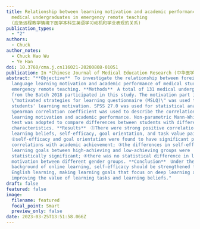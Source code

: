 ```yaml
---
title: Relationship between learning motivation and academic performance among
  medical undergraduates in emergency remote teaching
  (应急远程教学情境下医学本科生英语学习动机和学业表现的关系)
publication_types:
  - "2"
authors:
  - Chuck
author_notes:
  - Chuck Hao Wu
  - Ye Han
doi: 10.3760/cma.j.cn116021-20200808-01051
publication: In *Chinese Journal of Medical Education Research (中华医学教育探索杂志)*
abstract: "**Objective**　To investigate the relationship between foreign
  language learning motivation and academic performance of medical students in
  emergency remote teaching. **Methods**　A total of 131 medical undergraduates
  from the Batch 2018 participated in this study. The motivation part in the
  \"motivated strategies for learning questionnaire (MSLQ)\" was used to test
  students' learning motivation. SPSS 27.0 was used for statistical analysis.
  Spearman correlation coefficient was used to describe the correlation between
  learning motivation and academic performance. Non-parametric Mann-Whitney U
  test was adopted to compare differences between students with different
  characteristics. **Results**　①There were strong positive correlations between
  learning beliefs, self-efficacy, goal orientation, and task value pairwise;
  ②self-efficacy and goal orientation were found to have significant positive
  correlations with academic achievement; ③the differences in self-efficacy and
  learning goals between high-achieving and low-achieving groups were
  statistically significant; ④there was no statistical difference in learning
  motivation between different gender groups. **Conclusion**　Under the
  background of online learning, self-efficacy should be strengthened for
  English learning, making learning goals that focus on deep learning and
  improving the value of learning tasks and learning beliefs."
draft: false
featured: false
image:
  filename: featured
  focal_point: Smart
  preview_only: false
date: 2023-03-25T13:51:58.066Z
---
```

